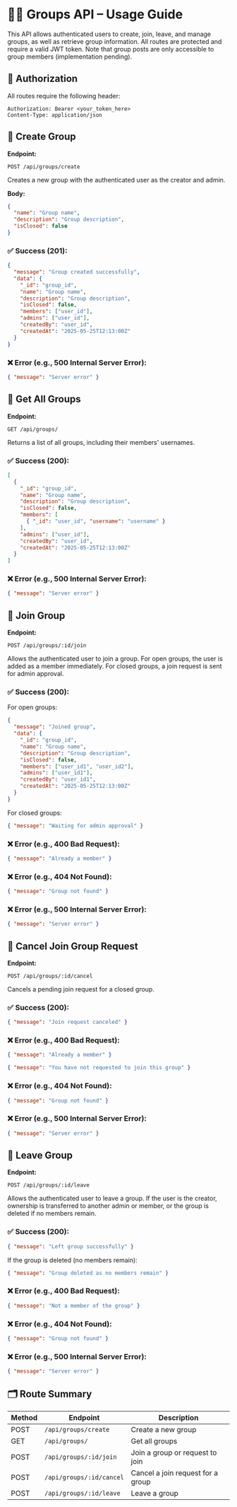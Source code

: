 # 🧑‍💻 Groups API – Usage Guide

This API allows authenticated users to create, join, leave, and manage groups, as well as retrieve group information. All routes are protected and require a valid JWT token. Note that group posts are only accessible to group members (implementation pending).

## 🔐 Authorization

All routes require the following header:

```http
Authorization: Bearer <your_token_here>
Content-Type: application/json
```

## 📘 Create Group

**Endpoint:**

```http
POST /api/groups/create
```

Creates a new group with the authenticated user as the creator and admin.

**Body:**

```json
{
  "name": "Group name",
  "description": "Group description",
  "isClosed": false
}
```

### ✅ Success (201):

```json
{
  "message": "Group created successfully",
  "data": {
    "_id": "group_id",
    "name": "Group name",
    "description": "Group description",
    "isClosed": false,
    "members": ["user_id"],
    "admins": ["user_id"],
    "createdBy": "user_id",
    "createdAt": "2025-05-25T12:13:00Z"
  }
}
```

### ❌ Error (e.g., 500 Internal Server Error):

```json
{ "message": "Server error" }
```

## 📘 Get All Groups

**Endpoint:**

```http
GET /api/groups/
```

Returns a list of all groups, including their members' usernames.

### ✅ Success (200):

```json
[
  {
    "_id": "group_id",
    "name": "Group name",
    "description": "Group description",
    "isClosed": false,
    "members": [
      { "_id": "user_id", "username": "username" }
    ],
    "admins": ["user_id"],
    "createdBy": "user_id",
    "createdAt": "2025-05-25T12:13:00Z"
  }
]
```

### ❌ Error (e.g., 500 Internal Server Error):

```json
{ "message": "Server error" }
```

## 📘 Join Group

**Endpoint:**

```http
POST /api/groups/:id/join
```

Allows the authenticated user to join a group. For open groups, the user is added as a member immediately. For closed groups, a join request is sent for admin approval.

### ✅ Success (200):

For open groups:

```json
{
  "message": "Joined group",
  "data": {
    "_id": "group_id",
    "name": "Group name",
    "description": "Group description",
    "isClosed": false,
    "members": ["user_id1", "user_id2"],
    "admins": ["user_id1"],
    "createdBy": "user_id1",
    "createdAt": "2025-05-25T12:13:00Z"
  }
}
```

For closed groups:

```json
{ "message": "Waiting for admin approval" }
```

### ❌ Error (e.g., 400 Bad Request):

```json
{ "message": "Already a member" }
```

### ❌ Error (e.g., 404 Not Found):

```json
{ "message": "Group not found" }
```

### ❌ Error (e.g., 500 Internal Server Error):

```json
{ "message": "Server error" }
```

## 📘 Cancel Join Group Request

**Endpoint:**

```http
POST /api/groups/:id/cancel
```

Cancels a pending join request for a closed group.

### ✅ Success (200):

```json
{ "message": "Join request canceled" }
```

### ❌ Error (e.g., 400 Bad Request):

```json
{ "message": "Already a member" }
```

```json
{ "message": "You have not requested to join this group" }
```

### ❌ Error (e.g., 404 Not Found):

```json
{ "message": "Group not found" }
```

### ❌ Error (e.g., 500 Internal Server Error):

```json
{ "message": "Server error" }
```

## 📘 Leave Group

**Endpoint:**

```http
POST /api/groups/:id/leave
```

Allows the authenticated user to leave a group. If the user is the creator, ownership is transferred to another admin or member, or the group is deleted if no members remain.

### ✅ Success (200):

```json
{ "message": "Left group successfully" }
```

If the group is deleted (no members remain):

```json
{ "message": "Group deleted as no members remain" }
```

### ❌ Error (e.g., 400 Bad Request):

```json
{ "message": "Not a member of the group" }
```

### ❌ Error (e.g., 404 Not Found):

```json
{ "message": "Group not found" }
```

### ❌ Error (e.g., 500 Internal Server Error):

```json
{ "message": "Server error" }
```

## 🗂️ Route Summary

| Method | Endpoint                     | Description                          |
| ------ | ---------------------------- | ------------------------------------ |
| POST   | `/api/groups/create`         | Create a new group                   |
| GET    | `/api/groups/`               | Get all groups                       |
| POST   | `/api/groups/:id/join`       | Join a group or request to join      |
| POST   | `/api/groups/:id/cancel`     | Cancel a join request for a group    |
| POST   | `/api/groups/:id/leave`      | Leave a group                        |